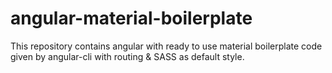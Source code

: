 # angular-material-boilerplate
This repository contains angular with ready to use material boilerplate code given by angular-cli with routing &amp; SASS as default style.
